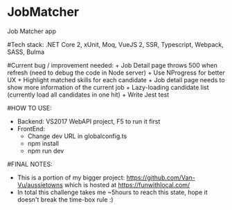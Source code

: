 # JobMatcher
Job Matcher app

#Tech stack: .NET Core 2, xUnit, Moq, VueJS 2, SSR, Typescript, Webpack, SASS, Bulma

#Current bug / improvement needed:
	+ Job Detail page throws 500 when refresh (need to debug the code in Node server)
	+ Use NProgress for better UX
	+ Highlight matched skills for each candidate
	+ Job detail page needs to show more information of the current job
	+ Lazy-loading candidate list (currently load all candidates in one hit)
	+ Write Jest test
	
#HOW TO USE:
+ Backend: VS2017 WebAPI project, F5 to run it first
+ FrontEnd:
	- Change dev URL in globalconfig.ts
	- npm install
	- npm run dev

#FINAL NOTES:
+ This is a portion of my bigger project: https://github.com/Van-Vu/aussietowns which is hosted at https://funwithlocal.com/
+ In total this challenge takes me ~5hours to reach this state, hope it doesn't break the time-box rule :) 
